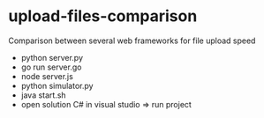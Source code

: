 # upload-files-comparison
Comparison between several web frameworks for file upload speed

* python server.py
* go run server.go
* node server.js
* python simulator.py
* java start.sh
* open solution C# in visual studio => run project
